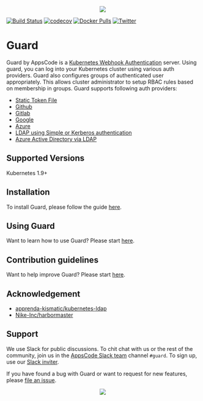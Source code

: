 <p align="center"><img src="/logo/LOGO_GUARD_Readme.jpg"></p>

[![Build Status](https://github.com/kubeguard/guard/workflows/CI/badge.svg)](https://github.com/kubeguard/guard/actions?workflow=CI)
[![codecov](https://codecov.io/gh/kubeguard/guard/branch/master/graph/badge.svg)](https://codecov.io/gh/kubeguard/guard)
[![Docker Pulls](https://img.shields.io/docker/pulls/appscode/guard.svg)](https://hub.docker.com/r/appscode/guard/)
[![Twitter](https://img.shields.io/twitter/follow/kubeguard.svg?style=social&logo=twitter&label=Follow)](https://twitter.com/intent/follow?screen_name=KubeGuard)

# Guard
Guard by AppsCode is a [Kubernetes Webhook Authentication](https://kubernetes.io/docs/admin/authentication/#webhook-token-authentication) server. Using guard, you can log into your Kubernetes cluster using various auth providers. Guard also configures groups of authenticated user appropriately. This allows cluster administrator to setup RBAC rules based on membership in groups. Guard supports following auth providers:

- [Static Token File](https://appscode.com/products/guard/latest/guides/authenticator/static_token_file/)
- [Github](https://appscode.com/products/guard/latest/guides/authenticator/github/)
- [Gitlab](https://appscode.com/products/guard/latest/guides/authenticator/gitlab/)
- [Google](https://appscode.com/products/guard/latest/guides/authenticator/google/)
- [Azure](https://appscode.com/products/guard/latest/guides/authenticator/azure/)
- [LDAP using Simple or Kerberos authentication](https://appscode.com/products/guard/latest/guides/authenticator/ldap/)
- [Azure Active Directory via LDAP](https://appscode.com/products/guard/latest/guides/authenticator/ldap_azure/)

## Supported Versions
Kubernetes 1.9+

## Installation
To install Guard, please follow the guide [here](https://appscode.com/products/guard/latest/setup/install/).

## Using Guard
Want to learn how to use Guard? Please start [here](https://appscode.com/products/guard/latest/).

## Contribution guidelines
Want to help improve Guard? Please start [here](https://appscode.com/products/guard/latest/welcome/contributing/).

## Acknowledgement

- [apprenda-kismatic/kubernetes-ldap](https://github.com/apprenda-kismatic/kubernetes-ldap)
- [Nike-Inc/harbormaster](https://github.com/Nike-Inc/harbormaster)

## Support
We use Slack for public discussions. To chit chat with us or the rest of the community, join us in the [AppsCode Slack team](https://appscode.slack.com/messages/C8M8HANQ0/details/) channel `#guard`. To sign up, use our [Slack inviter](https://slack.appscode.com/).

If you have found a bug with Guard or want to request for new features, please [file an issue](https://github.com/kubeguard/guard/issues/new).

<p align="center"><img src="/logo/Separador.jpg"></p>
